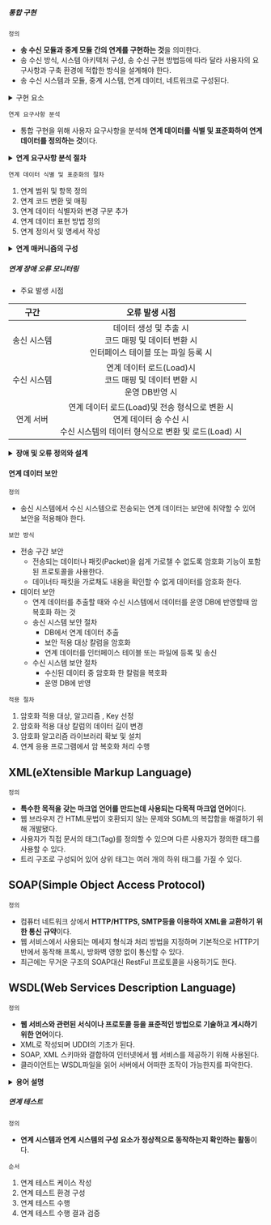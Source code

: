 ##### 통합 구현
`정의`
  - **송 수신 모듈과 중계 모듈 간의 연계를 구현하는 것**을 의미한다.
  - 송 수신 방식, 시스템 아키텍처 구성, 송 수신 구현 방법등에 따라 달라 사용자의 요구사항과 구축 환경에 적합한 방식을 설계해야 한다.
  - 송 수신 시스템과 모듈, 중계 시스템, 연계 데이터, 네트워크로 구성된다.

<details>
<summary>구현 요소</summary>
<div>

  - 송신 시스템과 모듈
    - 송신 시스템: 데이터를 생성 및 변환하여 전송하는 시스템으로, 송신 모듈과 모니터링(Monitoring)기능으로 구성됨
    - 송신 모듈 : 전송 데이터를 생성하고 필요에 따라 전송 데이터의 변환 등을 수행함 
  - 수신 시스템과 모듈
    - 수신 시스템 : 수신 받은 데이터를 정제 및 변환하는 시스템으로, 수신 모듈과 모니터링(Monitoring)으로 구성됨
    - 수신 모듈 : 수신 데이터를 정제하고 어플리케이션이나 데이터베이스(DB) 테이블에 적합한 데이터로 변환하는 작업 등을 수행함 
  - 중계 시스템
    - 내 외부 시스템 간 또는 내부 시스템 간의 연계 시 사용되는 아키텍쳐 
  - 연계 데이터
    - 송 수신 시스템 간 송 수신되는 데이터
  - 네트워크
    - 송신 시스템, 수신 시스템, 중계 시스템을 연결해주는 통신망  

</div>
</details>

`연계 요구사항 분석`
  - 통합 구현을 위해 사용자 요구사항을 분석해 **연계 데이터를 식별 및 표준화하여 연계 데이터를 정의하는 것**이다.

<details>
<summary><strong>연계 요구사항 분석 절차</strong></summary>
<div>

1. 하드웨어 및 소프트웨어 구성, 네트워크 현황 확인
2. 테이블 정의서 , 코드 정의서 등의 문서 확인
3. 체크리스트 작성
4. 관련 문서 공유 및 인터뷰 설문 조사 실시
5. 요구사항 정의서 작성

</div>
</details>

`연계 데이터 식별 및 표준화의 절차`
1. 연계 범위 및 항목 정의
2. 연계 코드 변환 및 매핑
3. 연계 데이터 식별자와 변경 구분 추가
4. 연계 데이터 표현 방법 정의
5. 연계 정의서 및 명세서 작성

<details>
<summary><strong>연계 매커니즘의 구성</strong></summary>
<div>

- 연계 데이터 생성 및 추출
    - 연계 솔루션과 관계없이 응용 시스템에서 연계 데이터를 생성하고 추출하는 과정
- 코드 매핑 및 데이터 변환
    - 송신 시스템에서 사용하는 코드를 수신 시스템에서 사용하는 코드로 매핑 및 변환하는 과정
- 인터페이스 테이블 또는 파일 생성
  - 연계 데이터를 인터페이스 테이블이나 파일 형식으로 생성하는 과정
- 로그(Log)기록
  - 송 수신 시스템에서 수행되는 모든 과정에 관환 결과 및 오류에 대한 정보를 로그 테이블이나 파일에 기록하는 과정
- 연계 서버 또는 송 수신 어댑터
  - 연계 서버: 데이터를 전송 형식에 맞게 변환하고 송 수신 을 수행하는 등 송 수신과 관련된 모든 처리 수행
  - 송신 어댑터: 인터페이스 테이블 또는 ㅍ일의 데이터를 전송 형식에 맞도록 변환 및 송신 수행
  - 수신 어댑터: 수신 데이터를 인터페이스 테이블이나 파일로 생성
- 전송
  - 송신 시스템에서 생성된 연계 데이터를 네트워크 환경에 맞는 데이터 변환한 후 수신 시스템으로 보내는 것
- 운영 DB에 연계 데이터 반영
  - 수신된 인터페이스 테이블 또는 파일 구조의 데이터를 변환 프로그램을 이용하여 수신 시스템의 운영 DB에 반영하는 과정

</div>
</details>

##### 연계 장애 오류 모니터링
- 주요 발생 시점

| 구간 | 오류 발생 시점 |
| :--: | :--: |
| 송신 시스템 | 데이터 생성 및 추출 시 <br> 코드 매핑 및 데이터 변환 시 <br> 인터페이스 테이블 또는 파일 등록 시 |
| 수신 시스템 | 연계 데이터 로드(Load)시 <br> 코드 매핑 및 데이터 변환 시 <br> 운영 DB반영 시  |
| 연계 서버 | 연계 데이터 로드(Load)및 전송 형식으로 변환 시 <br> 연계 데이터 송 수신 시 <br> 수신 시스템의 데이터 형식으로 변환 및 로드(Load) 시 |

<details>
<summary><strong>장애 및 오류 정의와 설계 </strong></summary>
<div>

|           항목           | 내용 |
|:--:| :--: |
|     장애 및 오류 관리 대상      | 송 수신 시스템의 연계 프로그램에서 관리하는 장애 및 오류를 관리 대상으로 정의함 |
| 관리 대상의 장애 및 오류 코드와 메세지 | 관리 대상에서 식별한 오류 내용을 주제별로 분류한 후 각 오류 내용에 오류 코드를 부여하고 오류 메세지를 정의함 |
| 장애 및 오류 코드와 메세지 관리 방식 | 관리 대상 오류 코드와 오류 메시지가 많은 경우에는 테이블 관리 방식을, 적은 경우에는 파일 관리 방식을 선택함 |
| 장애 및 오류 기록 방식 | 어류 로그 테이블이나 파일은 기록 단위에 따라 인터페이스 테이블이나 파일에 대한 로그, 연계 데이터에 대한 로그로 설계함 |

</div>
</details>

#### 연계 데이터 보안
`정의`
  - 송신 시스템에서 수신 시스템으로 전송되는 연계 데이터는 보안에 취약할 수 있어 보안을 적용해야 한다.

`보안 방식`
  - 전송 구간 보안
    - 전송되는 데이터나 패킷(Packet)을 쉽게 가로챌 수 없도록 암호화 기능이 포함된 프로토콜을 사용한다. 
    - 데이너타 패킷을 가로채도 내용을 확인할 수 없게 데이터를 암호화 한다.
  - 데이터 보안
    - 연계 데이터를 추출할 때와 수신 시스템에서 데이터를 운영 DB에 반영할때 암 복호화 하는 것
    - 송신 시스템 보안 절차
      - DB에서 연계 데이터 추출
      - 보안 적용 대상 칼럼을 암호화
      - 연계 데이터를 인터페이스 테이블 또는 파일에 등록 및 송신
    - 수신 시스템 보안 절차
      - 수신된 데이터 중 암호화 한 칼럼을 복호화
      - 운영 DB에 반영

`적용 절차`
1. 암호화 적용 대상, 알고리즘 , Key 선정
2. 암호화 적용 대상 칼럼의 데이터 길이 변경
3. 암호화 알고리즘 라이브러리 확보 및 설치
4. 연계 응용 프로그램에서 암 복호화 처리 수행

## XML(eXtensible Markup Language)
`정의`
  - **특수한 목적을 갖는 마크업 언어를 만드는데 사용되는 다목적 마크업 언어**이다.
  - 웹 브라우저 간 HTML문법이 호환되지 않는 문제와 SGML의 복잡함을 해결하기 위해 개발됐다.
  - 사용자가 직접 문서의 태그(Tag)를 정의할 수 있으며 다른 사용자가 정의한 태그를 사용할 수 있다.
  - 트리 구조로 구성되어 있어 상위 태그는 여러 개의 하위 태그를 가질 수 있다.

## SOAP(Simple Object Access Protocol)
`정의`
  - 컴퓨터 네트워크 상에서 **HTTP/HTTPS, SMTP등을 이용하여 XML을 교환하기 위한 통신 규약**이다.
  - 웹 서비스에서 사용되는 메세지 형식과 처리 방법을 지정하며 기본적으로 HTTP기반에서 동작해 프록시, 방화벽 영향 없이 통신할 수 있다.
  - 최근에는 무거운 구조의 SOAP대신 RestFul 프로토콜을 사용하기도 한다.

## WSDL(Web Services Description Language)
`정의`
  - **웹 서비스와 관련된 서식이나 프로토콜 등을 표준적인 방법으로 기술하고 게시하기 위한 언어**이다.
  - XML로 작성되며 UDDI의 기초가 된다.
  - SOAP, XML 스키마와 결합하여 인터넷에서 웹 서비스를 제공하기 위해 사용된다.
  - 클라이언트는 WSDL파일을 읽어 서버에서 어떠한 조작이 가능한지를 파악한다.

<details>
<summary><strong>용어 설명</strong></summary>
<div>

| 용어 | 내용 |
|:--:| :--: |
| 마크업 언어<br>(Markup) | 서식이나 문서 내 외의 다른 요소와의 연결 등을 표현하는 부호를 정의해 다른 문서의 논리 구조나 체계를 정의하는 언어 |
| SGML<br>(Stand Generalized Markup Language) | 텍스트, 이미지, 오디오 및 비디오 등을 포함하는 멀티미디어 전자 문서들을 이기종 시스템들과 정보 손실 없이 효율적으로 전송, 저장 및 자동 처리하기 위한 언어 |

</div>
</details>

##### 연계 테스트
`정의`
  - **연계 시스템과 연계 시스템의 구성 요소가 정상적으로 동작하는지 확인하는 활동**이다.

`순서`
1. 연계 테스트 케이스 작성
2. 연계 테스트 환경 구성
3. 연계 테스트 수행
4. 연계 테스트 수행 결과 검증
